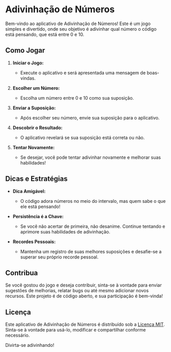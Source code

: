 # Adivinhação de Números

Bem-vindo ao aplicativo de Adivinhação de Números! Este é um jogo simples e divertido, onde seu objetivo é adivinhar qual número o código está pensando, que está entre 0 e 10.

## Como Jogar

1. **Iniciar o Jogo:**
   - Execute o aplicativo e será apresentada uma mensagem de boas-vindas.

2. **Escolher um Número:**
   - Escolha um número entre 0 e 10 como sua suposição.

3. **Enviar a Suposição:**
   - Após escolher seu número, envie sua suposição para o aplicativo.

4. **Descobrir o Resultado:**
   - O aplicativo revelará se sua suposição está correta ou não.

5. **Tentar Novamente:**
   - Se desejar, você pode tentar adivinhar novamente e melhorar suas habilidades!

## Dicas e Estratégias

- **Dica Amigável:**
  - O código adora números no meio do intervalo, mas quem sabe o que ele está pensando!

- **Persistência é a Chave:**
  - Se você não acertar de primeira, não desanime. Continue tentando e aprimore suas habilidades de adivinhação.

- **Recordes Pessoais:**
  - Mantenha um registro de suas melhores suposições e desafie-se a superar seu próprio recorde pessoal.

## Contribua

Se você gostou do jogo e deseja contribuir, sinta-se à vontade para enviar sugestões de melhorias, relatar bugs ou até mesmo adicionar novos recursos. Este projeto é de código aberto, e sua participação é bem-vinda!

## Licença

Este aplicativo de Adivinhação de Números é distribuído sob a [Licença MIT](LICENSE). Sinta-se à vontade para usá-lo, modificar e compartilhar conforme necessário.

Divirta-se adivinhando!
